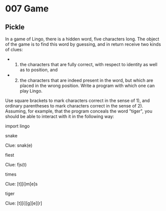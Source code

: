 # 007 Game

## Pickle

In a game of Lingo, there is a hidden word, five characters long. The object of the game is to find this word by guessing, and in return receive two kinds of clues:
- 1) the characters that are fully correct, with respect to identity as well as to position, and
- 2) the characters that are indeed present in the word, but which are placed in the wrong position.
Write a program with which one can play Lingo.

Use square brackets to mark characters correct in the sense of 1), and ordinary parentheses to mark characters correct in the sense of 2).
Assuming, for example, that the program conceals the word "tiger", you should be able to interact with it in the following way:

import lingo

snake

Clue: snak(e)

fiest

Clue: f[i](e)s(t)

times

Clue: [t][i]m[e]s

tiger

Clue: [t][i][g][e][r]